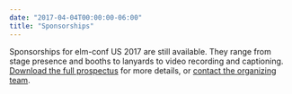 ```yaml
---
date: "2017-04-04T00:00:00-06:00"
title: "Sponsorships"
---
```


Sponsorships for elm-conf US 2017 are still available.
They range from stage presence and booths to lanyards to video recording and captioning.
[Download the full prospectus](/prospectus.pdf) for more details, or [contact the organizing team](mailto:elm-conf@thestrangeloop.com).

<!--more-->
